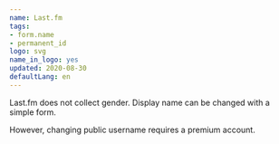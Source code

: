 ```yaml
---
name: Last.fm
tags:
- form.name
- permanent_id
logo: svg
name_in_logo: yes
updated: 2020-08-30
defaultLang: en
---
```


Last.fm does not collect gender. Display name can be changed
with a simple form.

However, changing public username requires a premium account.
